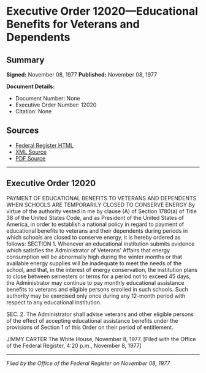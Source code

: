# Executive Order 12020—Educational Benefits for Veterans and Dependents

## Summary

**Signed:** November 08, 1977
**Published:** November 08, 1977

**Document Details:**
- Document Number: None
- Executive Order Number: 12020
- Citation: None

## Sources
- [Federal Register HTML](https://www.presidency.ucsb.edu/documents/executive-order-12020-educational-benefits-for-veterans-and-dependents)
- [XML Source](None)
- [PDF Source](None)

---

## Executive Order 12020

PAYMENT OF EDUCATIONAL BENEFITS TO VETERANS AND DEPENDENTS WHEN SCHOOLS ARE TEMPORARILY CLOSED TO CONSERVE ENERGY
By virtue of the authority vested in me by clause (A) of Section 1780(a) of Title 38 of the United States Code, and as President of the United States of America, in order to establish a national policy in regard to payment of educational benefits to veterans and their dependents during periods in which schools are closed to conserve energy, it is hereby ordered as follows:
SECTION 1. Whenever an educational institution submits evidence which satisfies the Administrator of Veterans' Affairs that energy consumption will be abnormally high during the winter months or that available energy supplies will be inadequate to meet the needs of the school, and that, in the interest of energy conservation, the institution plans to close between semesters or terms for a period not to exceed 45 days, the Administrator may continue to pay monthly educational assistance benefits to veterans and eligible persons enrolled in such schools. Such authority may be exercised only once during any 12-month period with respect to any educational institution.

SEC. 2. The Administrator shall advise veterans and other eligible persons of the effect of accepting educational assistance benefits under the provisions of Section 1 of this Order on their period of entitlement.

JIMMY CARTER
The White House,
November 8, 1977.
[Filed with the Office of the Federal Register, 4:20 p.m., November 8, 1977]

---

*Filed by the Office of the Federal Register on November 08, 1977*
